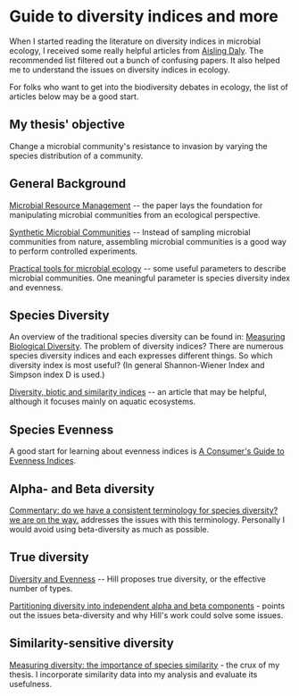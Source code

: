 Guide to diversity indices and more
============

When I started reading the literature on diversity indices in microbial ecology, I received some really helpful articles from [Aisling Daly](http://www.kermit.ugent.be/phd%20students.php?navigatieId=92&categorieId=11). The recommended list filtered out a bunch of confusing papers. It also helped me to understand the issues on diversity indices in ecology.

For folks who want to get into the biodiversity debates in ecology, the list of articles below may be a good start.

## My thesis' objective
Change a microbial community's resistance to invasion by varying the species distribution of a community. 

## General Background
[Microbial Resource Management](http://onlinelibrary.wiley.com/doi/10.1002/elsc.200620176/abstract) -- the paper lays the foundation for manipulating microbial communities from an ecological perspective. 

[Synthetic Microbial Communities](http://www.ncbi.nlm.nih.gov/pubmed/24274586) -- Instead of sampling microbial communities from nature, assembling microbial communities is a good way to perform controlled experiments. 

[Practical tools for microbial ecology](http://www.ncbi.nlm.nih.gov/pubmed/18331337) -- some useful parameters to describe microbial communities. One meaningful parameter is species diversity index and evenness. 

## Species Diversity

An overview of the traditional species diversity can be found in: [Measuring Biological Diversity](www2.ib.unicamp.br/profs/thomas/NE002_2011/maio10/Magurran%202004%20c2-4.pdf). The problem of diversity indices? There are numerous species diversity indices and each expresses different things. So which diversity index is most useful? (In general Shannon-Wiener Index and Simpson index D is used.) 

[Diversity, biotic and similarity indices](http://www.sciencedirect.com/science/article/pii/0043135484901647) -- an article that may be helpful, although it focuses mainly on aquatic ecosystems. 

## Species Evenness

A good start for learning about evenness indices is [A Consumer's Guide to Evenness Indices](http://www.jstor.org/stable/3545749).

## Alpha- and Beta diversity

[Commentary: do we have a consistent terminology for species
diversity? we are on the way.](http://www.ncbi.nlm.nih.gov/pubmed/21938639) addresses the issues with this terminology. Personally I would avoid using beta-diversity as much as possible. 

## True diversity
[Diversity and Evenness](http://www.esajournals.org/doi/abs/10.2307/1934352) -- Hill proposes true diversity, or the effective number of types. 

[Partitioning diversity into independent alpha and beta components](http://www.esajournals.org/doi/abs/10.1890/06-1736.1) - points out the issues beta-diversity and why Hill's work could solve some issues.

## Similarity-sensitive diversity
[Measuring diversity: the importance of species similarity](http://www.esajournals.org/doi/abs/10.1890/10-2402.1) - the crux of my thesis. I incorporate similarity data into my analysis and evaluate its usefulness. 





